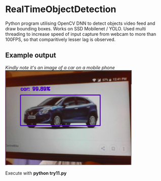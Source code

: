# RealTimeObjectDetection
Python program utilising OpenCV DNN to detect objects video feed and draw bounding boxes. Works on SSD Mobilenet / YOLO.
Used multi threading to increase speed of input capture from webcam to more than 100FPS, so that comparitively lesser lag is observed.

## Example output
*Kindly note it's an image of a car on a mobile phone*
<img src = images/car.png height = 300>

Execute with **python try11.py**
